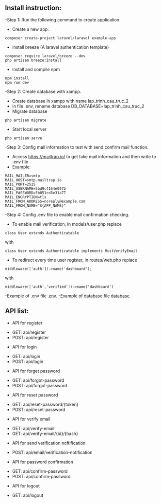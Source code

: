 ## Install instruction:
-Step 1: Run the following command to create application.
* Create a new app:
```
composer create-project laravel/laravel example-app
```
* Install breeze (A laravel authentication template)
```
composer require laravel/breeze --dev 
php artisan breeze:install 
```
* Install and compile npm
```
npm install 
npm run dev
```
-Step 2: Create database with xampp.
* Create database in xampp with name lap_trinh_cau_truc_2
* In file .env, rename database DB_DATABASE=lap_trinh_cau_truc_2
* Migrate database
```
php artisan migrate 
```
* Start local server
```
php artisan serve 
```

-Step 3: Config mail information to test with send confirm mail function.
* Access https://mailtrap.io/ to get fake mail information and then write to .env file
* Example: 
```
MAIL_MAILER=smtp 
MAIL_HOST=smtp.mailtrap.io 
MAIL_PORT=2525 
MAIL_USERNAME=5bd9c4164e097b 
MAIL_PASSWORD=5b851cd8e31a77 
MAIL_ENCRYPTION=tls
MAIL_FROM_ADDRESS=noreply@example.com 
MAIL_FROM_NAME="${APP_NAME}" 
```
-Step 4: Config .env file to enable mail confirmation checking.
* To enable mail verification, in models/user.php replace
```
class User extends Authenticatable
```
with
```
class User extends Authenticatable implements MustVerifyEmail
```
* To redirect every time user register, in routes/web.php replace
```
middleware(['auth'])->name('dashboard');
```
with
```
middleware(['auth','verified'])->name('dashboard')
```
-Example of .env file [.env](https://drive.google.com/file/d/14eKNtkmTM5LNaXm7y9oXdV2JeH_d_ZCp/view?usp=sharing).
-Example of database file [database](https://drive.google.com/file/d/1oZjhCX7NdZ9eLwGpCCHKcVaE7oFBy1gj/view?usp=sharing).
## API list:
- API for register
* GET: api/register
* POST: api/register
- API for login
* GET: api/login
* POST: api/login
- API for forget password
* GET: api/forgot-password
* POST: api/forgot-password
- API for reset password
* GET: api/reset-password/{token}
* POST: api/reset-password
- API for verify email
* GET: api/verify-email
* GET: api/verify-email/{id}/{hash}
- API for send verification noftification
* POST: api/email/verification-notification
- API for password confirmation
* GET: api/confirm-password
* POST: api/confirm-password
- API for logout
* GET: api/logout
